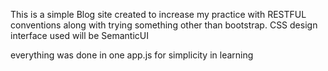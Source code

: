 This is a simple Blog site created to increase my practice with RESTFUL
conventions along with trying something other than bootstrap. CSS design
interface used will be SemanticUI


everything was done in one app.js for simplicity in learning